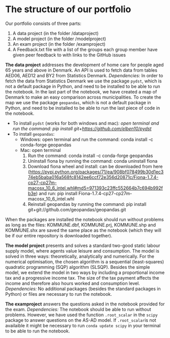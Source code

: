 # The structure of our portfolio

Our portfolio consists of three parts:
  1) A data project (in the folder /dataproject)
  2) A model project (in the folder /modelproject)
  3) An exam project (in the folder /examproject)
  4) A Feedback.txt file with a list of the groups each group member have given peer feedback to with links
     to the GitHub issues

**The data project** addresses the development of home care for people aged 65 years and above in Denmark. An API is used to fetch data from tables AED06, AED12 and BY2 from Statistics Denmark. 
*Dependencies:* In order to fetch the data from Statistics Denmark we use the package `pydst`, which is not a default package in Python, and need to be installed to be able to run the notebook. In the last part of the notebook, we have created a map of Denmark to make an easy comparison across municipalities. To create the map we use the package `geopandas`, which is not a default package in Python, and need to be installed to be able to run the last piece of code in the notebook. 
- To install `pydst` (works for both windows and mac)*: open terminal and run the command: pip install git+https://github.com/elben10/pydst*
- To install `geopandas`: 
    - Windows: open terminal and run the command: conda install -c conda-forge geopandas
    - Mac: open terminal
        1. Run the command: conda install -c conda-forge geopandas
        2. Uninstall fiona by running the command: conda uninstall fiona
        3. Download fiona wheel and install: can be downloaded from here (https://pypi.python.org/packages/71/ea/908bf078499b30d1ec374eb5baba016a568fc8142ee6ccf72e356d20871c/Fiona-1.7.4-cp27-cp27m-macosx_10_6_intel.whl#md5=971393c23ffc552664b7c694b992fb3e) and run: pip install Fiona-1.7.4-cp27-cp27m-macosx_10_6_intel.whl
        4. Reinstall geopandas by running the command: pip install git+git://github.com/geopandas/geopandas.git     

When the packages are installed the notebook should run without problems as long as the files: KOMMUNE.dbf, KOMMUNE.prj, KOMMUNE.shp and KOMMUNE.shx are saved the same place as the notebook (which they will be if our entire repository is downloaded together).

**The model project** presents and solves a standard two-good static labour supply model, where agents value leisure and consumption. The model is solved in three ways: theoretically, analytically and numerically. For the numerical optimisation, the chosen algorithm is a sequential (least-squares) quadratic programming (SQP) algorithm (SLSQP). Besides the simple model, we extend the model in two ways by including a proportional income tax and a progressive income tax. The size of the tax payment affects the income and therefore also hours worked and consumption level.
*Dependencies:* No additional packages (besides the standard packages in Python) or files are necessary to run the notebook.

**The examproject** answers the questions asked in the notebook provided for the exam.
*Dependencies:* The notebook should be able to run without problems. However, we have used the function `.root_scalar` in the `scipy` package to answer questions on the AS-AD model. If `.root_scalar`is not availaible it might be necessary to run `conda update scipy` in your terminal to be able to run the notebook. 

